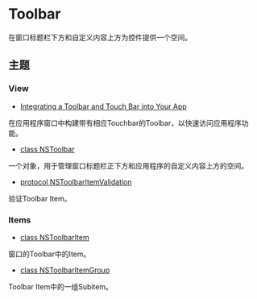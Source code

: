 # Toolbar

在窗口标题栏下方和自定义内容上方为控件提供一个空间。

## 主题

### View

* [Integrating a Toolbar and Touch Bar into Your App](./integrating_a_toolbar_and_touch_bar_into_your_app.md)

在应用程序窗口中构建带有相应Touchbar的Toolbar，以快速访问应用程序功能。

* [class NSToolbar]()

一个对象，用于管理窗口标题栏正下方和应用程序的自定义内容上方的空间。

* [protocol NSToolbarItemValidation]()

验证Toolbar Item。

### Items

* [class NSToolbarItem]()

窗口的Toolbar中的Item。

* [class NSToolbarItemGroup]()

Toolbar Item中的一组Subitem。